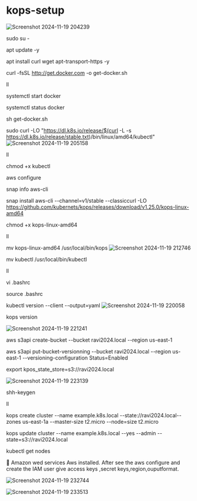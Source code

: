 # kops-setup
![Screenshot 2024-11-19 204239](https://github.com/user-attachments/assets/989d9ddb-5da9-4a58-8c88-50cf1e20827d)


sudo su -

apt update -y

apt install curl wget apt-transport-https -y

curl -fsSL http://get.docker.com -o get-docker.sh

ll

systemctl start docker

systemctl status docker

sh get-docker.sh

sudo curl -LO "https://dl.k8s.io/release/$(curl -L -s https://dl.k8s.io/release/stable.txt)/bin/linux/amd64/kubectl"
![Screenshot 2024-11-19 205158](https://github.com/user-attachments/assets/ee9c5586-aa92-4988-96b9-c83015d431e5)

ll

chmod +x kubectl

aws configure

snap info aws-cli

snap install aws-cli --channel=v1/stable --classiccurl -LO https://github.com/kubernets/kops/releases/download/v1.25.0/kops-linux-amd64

chmod +x kops-linux-amd64

ll

mv kops-linux-amd64 /usr/local/bin/kops
![Screenshot 2024-11-19 212746](https://github.com/user-attachments/assets/04f370ad-7d9e-429b-a83b-92a2be7246e4)


mv kubectl /usr/local/bin/kubectl

ll

vi  .bashrc

source .bashrc

kubectl version --client --output=yaml
![Screenshot 2024-11-19 220058](https://github.com/user-attachments/assets/bfee0d5d-2fec-4413-b813-4075503648d6)


kops version

![Screenshot 2024-11-19 221241](https://github.com/user-attachments/assets/97422a05-c5d3-4637-93ec-f282aba01fe7)

aws s3api create-bucket --bucket ravi2024.local --region us-east-1

aws s3api put-bucket-versionning --bucket ravi2024.local --region us-east-1 --versioning-configuration Status=Enabled

export kpos_state_store=s3://ravi2024.local

![Screenshot 2024-11-19 223139](https://github.com/user-attachments/assets/e11987eb-c709-4835-ac19-0d83c416bfa1)


shh-keygen

ll

kops create cluster --name example.k8s.local --state://ravi2024.local--zones us-east-1a --master-size t2.micro --node=size t2.micro

kops update cluster --name example.k8s.local --yes --admin --state=s3://ravi2024.local

kubectl get nodes


	Amazon wed services Aws installed. After see the aws configure and create the IAM user give access keys ,secret keys,region,ouputformat.

![Screenshot 2024-11-19 232744](https://github.com/user-attachments/assets/02097b44-dc49-4818-a4a0-256660ace8df)

![Screenshot 2024-11-19 233513](https://github.com/user-attachments/assets/f2c9c88c-5ac6-4678-8548-7cffa767a319)


